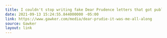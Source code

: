 ```yaml
---
title: I couldn't stop writing fake Dear Prudence letters that got published
date: 2021-09-13 15:24:55.844000000 -05:00
link: https://www.gawker.com/media/dear-prudie-it-was-me-all-along
source: Gawker
layout: link
---
```


